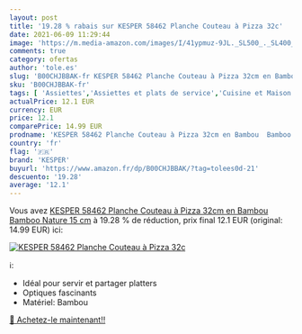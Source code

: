 ```yaml
---
layout: post
title: '19.28 % rabais sur KESPER 58462 Planche Couteau à Pizza 32c'
date: 2021-06-09 11:29:44
image: 'https://m.media-amazon.com/images/I/41ypmuz-9JL._SL500_._SL400_.jpg'
comments: true
category: ofertas
author: 'tole.es'
slug: 'B00CHJBBAK-fr KESPER 58462 Planche Couteau à Pizza 32cm en Bambou Bamboo...'
sku: 'B00CHJBBAK-fr'
tags: [ 'Assiettes','Assiettes et plats de service','Cuisine et Maison','Plats à pizza','Vaisselle et arts de la table','Vaisselle et plats de service','kesper', ]
actualPrice: 12.1 EUR
currency: EUR
price: 12.1
comparePrice: 14.99 EUR
prodname: 'KESPER 58462 Planche Couteau à Pizza 32cm en Bambou  Bamboo  Nature  15 cm'
country: 'fr'
flag: '🇫🇷'
brand: 'KESPER'
buyurl: 'https://www.amazon.fr/dp/B00CHJBBAK/?tag=tolees0d-21'
descuento: '19.28'
average: '12.1'
---
```


Vous avez [KESPER 58462 Planche Couteau à Pizza 32cm en Bambou  Bamboo  Nature  15 cm](https://www.amazon.fr/dp/B00CHJBBAK/?tag=tolees0d-21)  à  19.28 % de réduction, prix final  12.1 EUR (original: 14.99 EUR) ici:

[![KESPER 58462 Planche Couteau à Pizza 32c](https://m.media-amazon.com/images/I/41ypmuz-9JL._SL500_._SL400_.jpg)](https://www.amazon.fr/dp/B00CHJBBAK/?tag=tolees0d-21)

ℹ️:

- Idéal pour servir et partager platters
- Optiques fascinants
- Matériel: Bambou

[🛒 Achetez-le maintenant!!](https://www.amazon.fr/dp/B00CHJBBAK/?tag=tolees0d-21)
